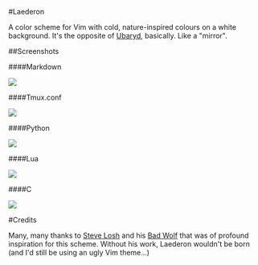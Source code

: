 #Laederon

A color scheme for Vim with cold, nature-inspired colours on a white background. It's the opposite of [Ubaryd](http://github.com/Donearm/Ubaryd), 
basically. Like a "mirror".

##Screenshots

####Markdown

![](http://ompldr.org/vaDZjMA/markdown.jpg)

####Tmux.conf

![](http://ompldr.org/vaDZjMQ/tmux.jpg)

####Python

![](http://ompldr.org/vaDZibw/python.jpg)

####Lua

![](http://ompldr.org/vaDZidw/lua.jpg)

####C

![](http://ompldr.org/vaDZidg/c.jpg)

#Credits

Many, many thanks to [Steve Losh](http://stevelosh.com) and his [Bad Wolf](https://github.com/sjl/badwolf/tree/)
that was of profound inspiration for this scheme. Without his work, Laederon wouldn't be born (and I'd still be 
using an ugly Vim theme...)
